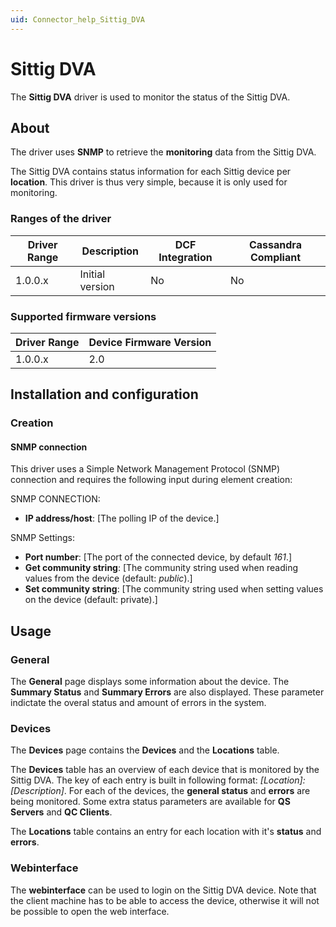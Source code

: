```yaml
---
uid: Connector_help_Sittig_DVA
---
```


# Sittig DVA

The **Sittig DVA** driver is used to monitor the status of the Sittig DVA.

## About

The driver uses **SNMP** to retrieve the **monitoring** data from the Sittig DVA.

The Sittig DVA contains status information for each Sittig device per **location**. This driver is thus very simple, because it is only used for monitoring.

### Ranges of the driver

| **Driver Range** | **Description** | **DCF Integration** | **Cassandra Compliant** |
|------------------|-----------------|---------------------|-------------------------|
| 1.0.0.x          | Initial version | No                  | No                      |

### Supported firmware versions

| **Driver Range** | **Device Firmware Version** |
|------------------|-----------------------------|
| 1.0.0.x          | 2.0                         |

## Installation and configuration

### Creation

#### SNMP connection

This driver uses a Simple Network Management Protocol (SNMP) connection and requires the following input during element creation:

SNMP CONNECTION:

- **IP address/host**: \[The polling IP of the device.\]

SNMP Settings:

- **Port number**: \[The port of the connected device, by default *161*.\]
- **Get community string**: \[The community string used when reading values from the device (default: *public*).\]
- **Set community string**: \[The community string used when setting values on the device (default: private).\]

## Usage

### General

The **General** page displays some information about the device. The **Summary Status** and **Summary Errors** are also displayed. These parameter indictate the overal status and amount of errors in the system.

### Devices

The **Devices** page contains the **Devices** and the **Locations** table.

The **Devices** table has an overview of each device that is monitored by the Sittig DVA. The key of each entry is built in following format: *\[Location\]:\[Description\]*. For each of the devices, the **general status** and **errors** are being monitored. Some extra status parameters are available for **QS Servers** and **QC Clients**.

The **Locations** table contains an entry for each location with it's **status** and **errors**.

### Webinterface

The **webinterface** can be used to login on the Sittig DVA device. Note that the client machine has to be able to access the device, otherwise it will not be possible to open the web interface.
